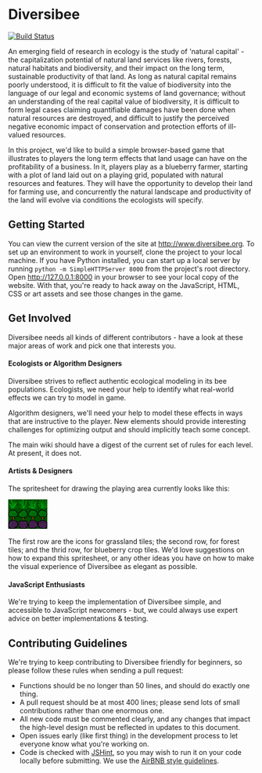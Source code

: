 Diversibee
========

[![Build Status](https://travis-ci.org/jvamosi/Diversibee.png)](https://travis-ci.org/jvamosi/Diversibee)

An emerging field of research in ecology is the study of 'natural capital' - the capitalization potential of natural land services like rivers, forests, natural habitats and biodiversity, and their impact on the long term, sustainable productivity of that land.  As long as natural capital remains poorly understood, it is difficult to fit the value of biodiversity into the language of our legal and economic systems of land governance; without an understanding of the real capital value of biodiversity, it is difficult to form legal cases claiming quantifiable damages have been done when natural resources are destroyed, and difficult to justify the perceived negative economic impact of conservation and protection efforts of ill-valued resources.

In this project, we'd like to build a simple browser-based game that illustrates to players the long term effects that land usage can have on the profitability of a business.  In it, players play as a blueberry farmer, starting with a plot of land laid out on a playing grid, populated with natural resources and features.  They will have the opportunity to develop their land for farming use, and concurrently the natural landscape and productivity of the land will evolve via conditions the ecologists will specify.

## Getting Started

You can view the current version of the site at http://www.diversibee.org. To set up an environment to work in yourself, clone the project to your local machine. If you have Python installed, you can start up a local server by running `python -m SimpleHTTPServer 8000` from the project's root directory. Open http://127.0.0.1:8000 in your browser to see your local copy of the website. With that, you're ready to hack away on the JavaScript, HTML, CSS or art assets and see those changes in the game.

## Get Involved

Diversibee needs all kinds of different contributors - have a look at these major areas of work and pick one that interests you.

#### Ecologists or Algorithm Designers

Diversibee strives to reflect authentic ecological modeling in its bee populations. Ecologists, we need your help to identify what real-world effects we can try to model in game.

Algorithm designers, we'll need your help to model these effects in ways that are instructive to the player. New elements should provide interesting challenges for optimizing output and should implicitly teach some concept.

The main wiki should have a digest of the current set of rules for each level. At present, it does not.

#### Artists & Designers

The spritesheet for drawing the playing area currently looks like this:

![stylesheet](https://raw.githubusercontent.com/BillMills/Diversibee/master/img/spriteSheet.png)

The first row are the icons for grassland tiles; the second row, for forest tiles; and the thrid row, for blueberry crop tiles. We'd love suggestions on how to expand this spritesheet, or any other ideas you have on how to make the visual experience of Diversibee as elegant as possible.

#### JavaScript Enthusiasts

We're trying to keep the implementation of Diversibee simple, and accessible to JavaScript newcomers - but, we could always use expert advice on better implementations & testing. 

## Contributing Guidelines

We're trying to keep contributing to Diversibee friendly for beginners, so please follow these rules when sending a pull request:

 - Functions should be no longer than 50 lines, and should do exactly one thing.
 - A pull request should be at most 400 lines; please send lots of small contributions rather than one enormous one.
 - All new code must be commented clearly, and any changes that impact the high-level design must be reflected in updates to this document.
 - Open issues early (like first thing) in the development process to let everyone know what you're working on.
 - Code is checked with [JSHint](http://jshint.com/), so you may wish to run it on your code locally before submitting. We use the [AirBNB style guidelines](https://airbnb.io/javascript/).
